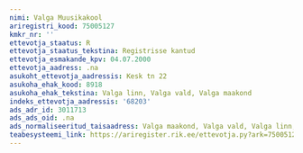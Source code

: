 ```yaml
---
nimi: Valga Muusikakool
ariregistri_kood: 75005127
kmkr_nr: ''
ettevotja_staatus: R
ettevotja_staatus_tekstina: Registrisse kantud
ettevotja_esmakande_kpv: 04.07.2000
ettevotja_aadress: .na
asukoht_ettevotja_aadressis: Kesk tn 22
asukoha_ehak_kood: 8918
asukoha_ehak_tekstina: Valga linn, Valga vald, Valga maakond
indeks_ettevotja_aadressis: '68203'
ads_adr_id: 3011713
ads_ads_oid: .na
ads_normaliseeritud_taisaadress: Valga maakond, Valga vald, Valga linn, Kesk tn 22
teabesysteemi_link: https://ariregister.rik.ee/ettevotja.py?ark=75005127&ref=rekvisiidid
---
```

